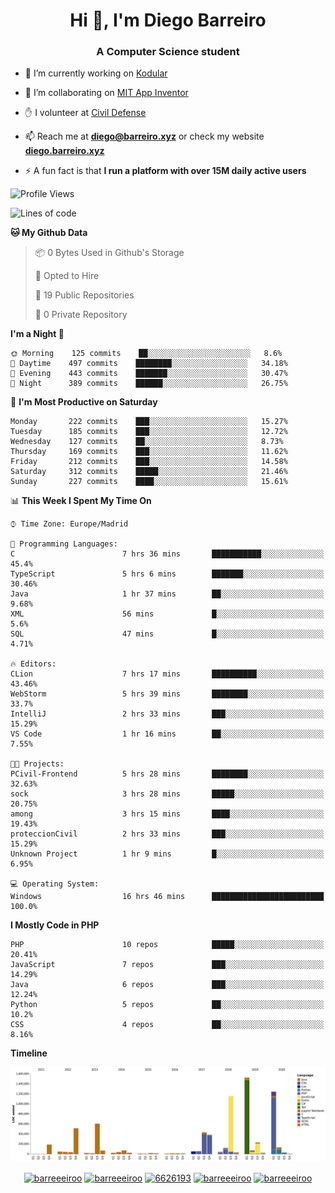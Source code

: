 <h1 align="center">Hi 👋, I'm Diego Barreiro</h1>
<h3 align="center">A Computer Science student</h3>

- 🔭 I’m currently working on [Kodular](https://www.kodular.io)

- 👯 I’m collaborating on [MIT App Inventor](https://github.com/mit-cml/appinventor-sources)

- ✋ I volunteer at [Civil Defense](https://proteccioncivil.sdc.gal)

- 📫 Reach me at **diego@barreiro.xyz** or check my website **[diego.barreiro.xyz](https://diego.barreiro.xyz)**

- ⚡ A fun fact is that **I run a platform with over 15M daily active users**

<!--START_SECTION:waka-->
![Profile Views](http://img.shields.io/badge/Profile%20Views-2-blue)

![Lines of code](https://img.shields.io/badge/From%20Hello%20World%20I%27ve%20Written-22.4%20million%20lines%20of%20code-blue)

**🐱 My Github Data** 

> 📦 0 Bytes Used in Github's Storage 
 > 
> 💼 Opted to Hire
 > 
> 📜 19 Public Repositories
 > 
> 🔑 0 Private Repository 
 > 
**I'm a Night 🦉** 

```text
🌞 Morning    125 commits    ██░░░░░░░░░░░░░░░░░░░░░░░   8.6% 
🌆 Daytime    497 commits    ████████░░░░░░░░░░░░░░░░░   34.18% 
🌃 Evening    443 commits    ███████░░░░░░░░░░░░░░░░░░   30.47% 
🌙 Night      389 commits    ██████░░░░░░░░░░░░░░░░░░░   26.75%

```
📅 **I'm Most Productive on Saturday** 

```text
Monday       222 commits    ███░░░░░░░░░░░░░░░░░░░░░░   15.27% 
Tuesday      185 commits    ███░░░░░░░░░░░░░░░░░░░░░░   12.72% 
Wednesday    127 commits    ██░░░░░░░░░░░░░░░░░░░░░░░   8.73% 
Thursday     169 commits    ███░░░░░░░░░░░░░░░░░░░░░░   11.62% 
Friday       212 commits    ███░░░░░░░░░░░░░░░░░░░░░░   14.58% 
Saturday     312 commits    █████░░░░░░░░░░░░░░░░░░░░   21.46% 
Sunday       227 commits    ████░░░░░░░░░░░░░░░░░░░░░   15.61%

```


📊 **This Week I Spent My Time On** 

```text
⌚︎ Time Zone: Europe/Madrid

💬 Programming Languages: 
C                        7 hrs 36 mins       ███████████░░░░░░░░░░░░░░   45.4% 
TypeScript               5 hrs 6 mins        ███████░░░░░░░░░░░░░░░░░░   30.46% 
Java                     1 hr 37 mins        ██░░░░░░░░░░░░░░░░░░░░░░░   9.68% 
XML                      56 mins             █░░░░░░░░░░░░░░░░░░░░░░░░   5.6% 
SQL                      47 mins             █░░░░░░░░░░░░░░░░░░░░░░░░   4.71%

🔥 Editors: 
CLion                    7 hrs 17 mins       ██████████░░░░░░░░░░░░░░░   43.46% 
WebStorm                 5 hrs 39 mins       ████████░░░░░░░░░░░░░░░░░   33.7% 
IntelliJ                 2 hrs 33 mins       ███░░░░░░░░░░░░░░░░░░░░░░   15.29% 
VS Code                  1 hr 16 mins        ██░░░░░░░░░░░░░░░░░░░░░░░   7.55%

🐱‍💻 Projects: 
PCivil-Frontend          5 hrs 28 mins       ████████░░░░░░░░░░░░░░░░░   32.63% 
sock                     3 hrs 28 mins       █████░░░░░░░░░░░░░░░░░░░░   20.75% 
among                    3 hrs 15 mins       ████░░░░░░░░░░░░░░░░░░░░░   19.43% 
proteccionCivil          2 hrs 33 mins       ███░░░░░░░░░░░░░░░░░░░░░░   15.29% 
Unknown Project          1 hr 9 mins         █░░░░░░░░░░░░░░░░░░░░░░░░   6.95%

💻 Operating System: 
Windows                  16 hrs 46 mins      █████████████████████████   100.0%

```

**I Mostly Code in PHP** 

```text
PHP                      10 repos            █████░░░░░░░░░░░░░░░░░░░░   20.41% 
JavaScript               7 repos             ███░░░░░░░░░░░░░░░░░░░░░░   14.29% 
Java                     6 repos             ███░░░░░░░░░░░░░░░░░░░░░░   12.24% 
Python                   5 repos             ██░░░░░░░░░░░░░░░░░░░░░░░   10.2% 
CSS                      4 repos             ██░░░░░░░░░░░░░░░░░░░░░░░   8.16%

```


**Timeline**

![Chart not found](https://github.com/barreeeiroo/barreeeiroo/blob/master/charts/bar_graph.png) 


<!--END_SECTION:waka-->

<p align="center">
<a href="https://twitter.com/barreeeiroo" target="blank"><img align="center" src="https://cdn.jsdelivr.net/npm/simple-icons@3.0.1/icons/twitter.svg" alt="barreeeiroo" height="20" width="20" /></a>
<a href="https://linkedin.com/in/barreeeiroo" target="blank"><img align="center" src="https://cdn.jsdelivr.net/npm/simple-icons@3.0.1/icons/linkedin.svg" alt="barreeeiroo" height="20" width="20" /></a>
<a href="https://stackoverflow.com/users/6626193" target="blank"><img align="center" src="https://cdn.jsdelivr.net/npm/simple-icons@3.0.1/icons/stackoverflow.svg" alt="6626193" height="20" width="20" /></a>
<a href="https://fb.com/barreeeiroo" target="blank"><img align="center" src="https://cdn.jsdelivr.net/npm/simple-icons@3.0.1/icons/facebook.svg" alt="barreeeiroo" height="20" width="20" /></a>
<a href="https://instagram.com/barreeeiroo" target="blank"><img align="center" src="https://cdn.jsdelivr.net/npm/simple-icons@3.0.1/icons/instagram.svg" alt="barreeeiroo" height="20" width="20" /></a>
</p>
